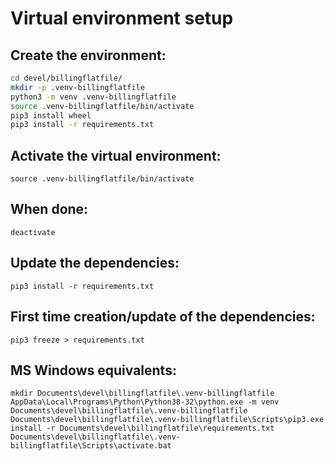 Virtual environment setup
=========================

Create the environment:
-----------------------
```bash
cd devel/billingflatfile/
mkdir -p .venv-billingflatfile
python3 -m venv .venv-billingflatfile
source .venv-billingflatfile/bin/activate
pip3 install wheel
pip3 install -r requirements.txt
```

Activate the virtual environment:
---------------------------------
`source .venv-billingflatfile/bin/activate`

When done:
----------
`deactivate`

Update the dependencies:
------------------------
`pip3 install -r requirements.txt`

First time creation/update of the dependencies:
-----------------------------------------------
`pip3 freeze > requirements.txt`

MS Windows equivalents:
-----------------------
```
mkdir Documents\devel\billingflatfile\.venv-billingflatfile
AppData\Local\Programs\Python\Python38-32\python.exe -m venv Documents\devel\billingflatfile\.venv-billingflatfile
Documents\devel\billingflatfile\.venv-billingflatfile\Scripts\pip3.exe install -r Documents\devel\billingflatfile\requirements.txt
Documents\devel\billingflatfile\.venv-billingflatfile\Scripts\activate.bat
```
